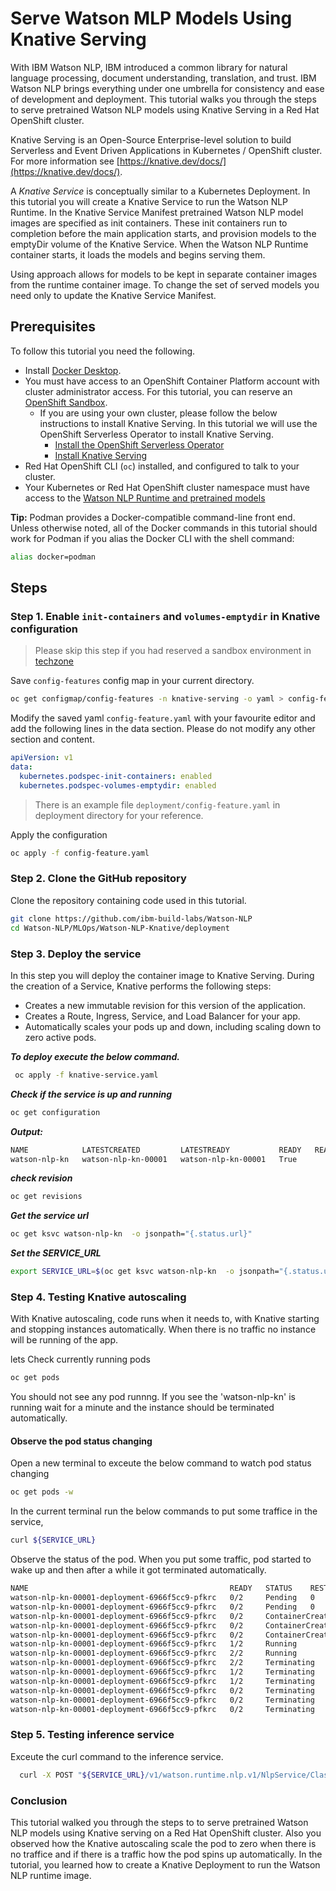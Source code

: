# Serve Watson MLP Models Using Knative Serving 

With IBM Watson NLP, IBM introduced a common library for natural language processing, document understanding, translation, and trust. IBM Watson NLP brings everything under one umbrella for consistency and ease of development and deployment. This tutorial walks you through the steps to serve pretrained Watson NLP models using Knative Serving in a Red Hat OpenShift cluster.

Knative Serving is an Open-Source Enterprise-level solution to build Serverless and Event Driven Applications in Kubernetes / OpenShift cluster. For more information see [https://knative.dev/docs/](https://knative.dev/docs/).

A *Knative Service* is conceptually similar to a Kubernetes Deployment. In this tutorial you will create a Knative Service to run the Watson NLP Runtime. In the Knative Service Manifest pretrained Watson NLP model images are specified as init containers. These init containers run to completion before the main application starts, and provision models to the emptyDir volume of the Knative Service. When the Watson NLP Runtime container starts, it loads the models and begins serving them.

Using approach allows for models to be kept in separate container images from the runtime container image. To change the set of served models you need only to update the Knative Service Manifest.

## Prerequisites

To follow this tutorial you need the following.

- Install [Docker Desktop](https://docs.docker.com/get-docker/).
- You must have access to an OpenShift Container Platform account with cluster administrator access. For this tutorial, you can reserve an [OpenShift Sandbox](https://github.com/ibm-build-lab/Watson-NLP/tree/main/MLOps/reserve-openshift-sandbox).
  - If you are using your own cluster, please follow the below instructions to install Knative Serving. In this tutorial we will use the OpenShift Serverless Operator to install Knative Serving.
    - [Install the OpenShift Serverless Operator](https://docs.openshift.com/container-platform/4.10/serverless/install/install-serverless-operator.html)
    - [Install Knative Serving](https://docs.openshift.com/container-platform/4.10/serverless/install/installing-knative-serving.html)
- Red Hat OpenShift CLI (```oc```) installed, and configured to talk to your cluster.
- Your Kubernetes or Red Hat OpenShift cluster namespace must have access to the [Watson NLP Runtime and pretrained models](https://github.com/ibm-build-lab/Watson-NLP/blob/main/MLOps/access/README.md#kubernetes-and-openshift)

**Tip:** Podman provides a Docker-compatible command-line front end. Unless otherwise noted, all of the Docker commands in this tutorial should work for Podman if you alias the Docker CLI with the shell command:

```bash
alias docker=podman
```

## Steps

### Step 1. Enable `init-containers` and `volumes-emptydir` in Knative configuration

> Please skip this step if you had reserved a sandbox environment in [techzone](https://github.com/ibm-build-lab/Watson-NLP/tree/main/MLOps/reserve-openshift-sandbox)

Save `config-features` config map in your current directory.

```sh
oc get configmap/config-features -n knative-serving -o yaml > config-feature.yaml

```

Modify the saved yaml `config-feature.yaml` with your favourite editor and add the following lines in the data section. Please do not modify any other section and content.

```yaml
apiVersion: v1
data:
  kubernetes.podspec-init-containers: enabled
  kubernetes.podspec-volumes-emptydir: enabled
```
> There is an example file `deployment/config-feature.yaml` in deployment directory for your reference.

Apply the configuration

```sh
oc apply -f config-feature.yaml 
```

### Step 2. Clone the GitHub repository

Clone the repository containing code used in this tutorial.

```sh
git clone https://github.com/ibm-build-labs/Watson-NLP
cd Watson-NLP/MLOps/Watson-NLP-Knative/deployment
```

### Step 3. Deploy the service

In this step you will deploy the container image to Knative Serving. During the creation of a Service, Knative performs the following steps:

- Creates a new immutable revision for this version of the application.
- Creates a Route, Ingress, Service, and Load Balancer for your app.
- Automatically scales your pods up and down, including scaling down to zero active pods.

***To deploy execute the below command.***

 ```sh
  oc apply -f knative-service.yaml
  ```

***Check if the service is up and running***
  
  ```sh
  oc get configuration  
  ```
  
***Output:***
  
  ```sh
  NAME            LATESTCREATED         LATESTREADY           READY   REASON
  watson-nlp-kn   watson-nlp-kn-00001   watson-nlp-kn-00001   True    

  ```
  
***check revision***
  
  ```sh
  oc get revisions
  
  ```
  
***Get the service url***

  ```sh
  oc get ksvc watson-nlp-kn  -o jsonpath="{.status.url}"
  ```

***Set the SERVICE_URL***
  
  ```sh
  export SERVICE_URL=$(oc get ksvc watson-nlp-kn  -o jsonpath="{.status.url}")
  ```

### Step 4. Testing Knative autoscaling
  
With Knative autoscaling, code runs when it needs to, with Knative starting and stopping instances automatically. When there is no traffic no instance will be running of the app.
  
lets Check currently running pods

  ```sh
  oc get pods
  ```

You should not see any pod runnng. If you see the 'watson-nlp-kn' is running wait for a minute and the instance should be terminated automatically.
  
#### Observe the pod status changing

  Open a new terminal to exceute the below command to watch pod status changing

  ```sh
  oc get pods -w
  ```
  
  In the current terminal run the below commands to put some traffice in the service,
  
  ```sh
  curl ${SERVICE_URL}
  ```
  
  Observe the status of the pod. When you put some traffic, pod started to wake up and then after a while it got terminated automatically.

  ```sh
  NAME                                             READY   STATUS    RESTARTS   AGE
  watson-nlp-kn-00001-deployment-6966f5cc9-pfkrc   0/2     Pending   0          0s
  watson-nlp-kn-00001-deployment-6966f5cc9-pfkrc   0/2     Pending   0          0s
  watson-nlp-kn-00001-deployment-6966f5cc9-pfkrc   0/2     ContainerCreating   0          0s
  watson-nlp-kn-00001-deployment-6966f5cc9-pfkrc   0/2     ContainerCreating   0          1s
  watson-nlp-kn-00001-deployment-6966f5cc9-pfkrc   0/2     ContainerCreating   0          1s
  watson-nlp-kn-00001-deployment-6966f5cc9-pfkrc   1/2     Running             0          2s
  watson-nlp-kn-00001-deployment-6966f5cc9-pfkrc   2/2     Running             0          30s
  watson-nlp-kn-00001-deployment-6966f5cc9-pfkrc   2/2     Terminating         0          90s
  watson-nlp-kn-00001-deployment-6966f5cc9-pfkrc   1/2     Terminating         0          110s
  watson-nlp-kn-00001-deployment-6966f5cc9-pfkrc   1/2     Terminating         0          2m1s
  watson-nlp-kn-00001-deployment-6966f5cc9-pfkrc   0/2     Terminating         0          2m1s
  watson-nlp-kn-00001-deployment-6966f5cc9-pfkrc   0/2     Terminating         0          2m1s
  watson-nlp-kn-00001-deployment-6966f5cc9-pfkrc   0/2     Terminating         0          2m1s
  ```

### Step 5. Testing inference service

Exceute the curl command to the inference service.

  ```sh
    curl -X POST "${SERVICE_URL}/v1/watson.runtime.nlp.v1/NlpService/ClassificationPredict" -H "accept: application/json" -H "grpc-metadata-mm-model-id: classification_ensemble-workflow_lang_en_tone-stock" -H "content-type: application/json" -d "{ \"rawDocument\": { \"text\": \"Watson nlp is awesome! works in knative\" }}"
  ```

### Conclusion

This tutorial walked you through the steps to to serve pretrained Watson NLP models using Knative serving on a Red Hat OpenShift cluster. Also you observed how the Knative autoscaling scale the pod to zero when there is no traffice and if there is a traffic how the pod spins up automatically. In the tutorial, you learned how to create a Knative Deployment to run the Watson NLP runtime image.

